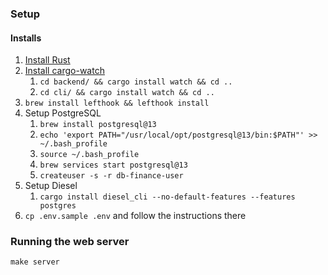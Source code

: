 ### Setup
#### Installs
1. [Install Rust](https://doc.rust-lang.org/book/ch01-01-installation.html)
2. [Install cargo-watch](https://crates.io/crates/cargo-watch)
   1. `cd backend/ && cargo install watch && cd ..`
   2. `cd cli/ && cargo install watch && cd ..`
3. `brew install lefthook && lefthook install`
4. Setup PostgreSQL
   1. `brew install postgresql@13` 
   2. `echo 'export PATH="/usr/local/opt/postgresql@13/bin:$PATH"' >> ~/.bash_profile`
   3. `source ~/.bash_profile`
   4. `brew services start postgresql@13`
   5. `createuser -s -r db-finance-user`
5. Setup Diesel
   1. `cargo install diesel_cli --no-default-features --features postgres`
6. `cp .env.sample .env` and follow the instructions there 

### Running the web server
`make server`
